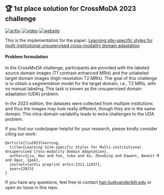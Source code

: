 ## :trophy: 1st place solution for CrossMoDA 2023 challenge  
 [![arXiv](https://img.shields.io/badge/arXiv-2311.12437-blue)]([https://arxiv.org/abs/2203.08483](https://arxiv.org/pdf/2311.12437.pdf)) [![video](https://img.shields.io/badge/video-Workshop-red)](xx) [![website](https://img.shields.io/badge/Challenge%20website-50d13d)](https://www.synapse.org/#!Synapse:syn51236108/wiki/621615)
 
This is the implementation for the paper:
[Learning site-specific styles for multi-institutional unsupervised cross-modality domain adaptation](https://arxiv.org/pdf/2311.12437.pdf)

#### Problem formulation
In the CrossMoDA challenge, participants are provided with the labeled source domain images (T1 contrast-enhanced MRIs) and the unlabeled target domain images (high-resolution T2 MRIs). The goal of this challenge is to obtain a segmentation model for the target domain, i.e., T2 MRIs, with no manual labeling. This task is known as the unsupervised domain adaptation (UDA) problem. 

In the 2023 edition, the datasets were collected from multiple institutions and thus the images may look really different, though they are in the same domain. This intra-domain variability leads to extra challenges to the UDA problem.


If you find our code/paper helpful for your research, please kindly consider citing our work:
```
@article{liu2023learning,
  title={Learning Site-specific Styles for Multi-institutional Unsupervised Cross-modality Domain Adaptation},
  author={Liu, Han and Fan, Yubo and Xu, Zhoubing and Dawant, Benoit M and Oguz, Ipek},
  journal={arXiv preprint arXiv:2311.12437},
  year={2023}
}
```
If you have any questions, feel free to contact han.liu@vanderbilt.edu or open an Issue in this repo. 

